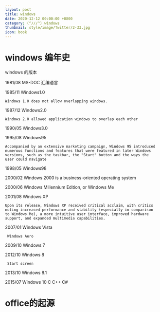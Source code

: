 ```yaml
---
layout: post
title: windows
date: 2020-12-12 00:00:00 +0800
category: (^///^) windows
thumbnail: style/image/Twitter/2-33.jpg
icon: book
---
```



# windows 编年史

windows 的版本


1981/08 MS-DOC  汇编语言

1985/11 Windows1.0  

    Windows 1.0 does not allow overlapping windows.

1987/12 Windows2.0 

    Windows 2.0 allowed application windows to overlap each other

1990/05 Windows3.0

1995/08 Windows95

    Accompanied by an extensive marketing campaign, Windows 95 introduced numerous functions and features that were featured in later Windows versions, such as the taskbar, the "Start" button and the ways the user could navigate

1998/05 Windows98

2000/02 Windows 2000 is a business-oriented operating system

2000/06 Windows Millennium Edition, or Windows Me

2001/08 Windows XP

    Upon its release, Windows XP received critical acclaim, with critics noting increased performance and stability (especially in comparison to Windows Me), a more intuitive user interface, improved hardware support, and expanded multimedia capabilities.

2007/01 Windows Vista

     Windows Aero

2009/10 Windows 7

2012/10 Windows 8 

     Start screen

2013/10 Windows 8.1


2015/07  Windows 10   C C++ C#




# office的起源
















